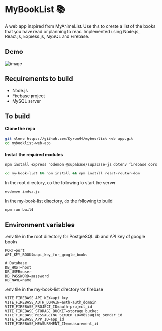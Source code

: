﻿# MyBookList 📚
A web app inspired from MyAnimeList. Use this to create a list of the books that you have read or planning to read.
Implemented using Node.js, React.js, Express.js, MySQL and Firebase. 

## Demo
![image](https://github.com/Syrux64/mybooklist-web-app/assets/118998822/a988c071-9fd5-421d-a17c-ab0a6de9fdbf)

## Requirements to build
- Node.js
- Firebase project
- MySQL server

## To build
#### Clone the repo
```bash
git clone https://github.com/Syrux64/mybooklist-web-app.git
cd mybooklist-web-app
```
#### Install the required modules
```bash
npm install express nodemon @supabase/supabase-js dotenv firebase cors axios lodash path

cd my-book-list && npm install && npm install react-router-dom
```
In the root directory, do the following to start the server
```bash
nodemon index.js
```
In the my-book-list directory, do the following to build
```bash
npm run build
```
## Environment variables
.env file in the root directory for PostgreSQL db and API key of google books
```env
PORT=port
API_KEY_BOOKS=api_key_for_google_books

# Database
DB_HOST=host
DB_USER=user
DB_PASSWORD=password
DB_NAME=name
```
.env file in the my-book-list directory for firebase
```env
VITE_FIREBASE_API_KEY=api_key
VITE_FIREBASE_AUTH_DOMAIN=auth-auth_domain
VITE_FIREBASE_PROJECT_ID=auth-project_id
VITE_FIREBASE_STORAGE_BUCKET=storage_bucket
VITE_FIREBASE_MESSAGEING_SENDER_ID=messaging_sender_id
VITE_FIREBASE_APP_ID=app_id
VITE_FIREBASE_MEASUREMENT_ID=measurement_id
```

